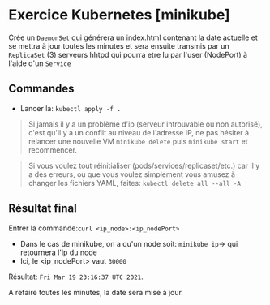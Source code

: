 # Exercice Kubernetes [minikube]

Crée un `DaemonSet` qui générera un index.html contenant la date actuelle et se mettra à jour toutes les minutes et sera ensuite transmis par un `ReplicaSet` (3) serveurs hhtpd qui pourra etre lu par l'user (NodePort) à l'aide d'un `Service`

## Commandes

- Lancer la: `kubectl apply -f .`


> Si jamais il y a un problème d'ip (serveur introuvable ou non autorisé), c'est qu'il y a un conflit au niveau de l'adresse IP, ne pas hésiter à relancer une nouvelle VM `minikube delete` puis `minikube start` et recommencer.

> Si vous voulez tout réinitialiser (pods/services/replicaset/etc.) car il y a des erreurs, ou que vous voulez simplement vous amusez à changer les fichiers YAML, faites: `kubectl delete all --all -A`

## Résultat final

Entrer la commande:`curl <ip_node>:<ip_nodePort>`

- Dans le cas de minikube, on a qu'un node soit: `minikube ip`-> qui retournera l'ip du node
- Ici, le <ip_nodePort> vaut `30000`

Résultat: `Fri Mar 19 23:16:37 UTC 2021`.

A refaire toutes les minutes, la date sera mise à jour.